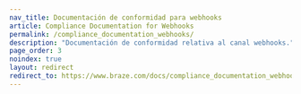 ```yaml
---
nav_title: Documentación de conformidad para webhooks
article: Compliance Documentation for Webhooks
permalink: /compliance_documentation_webhooks/
description: "Documentación de conformidad relativa al canal webhooks."
page_order: 3
noindex: true
layout: redirect
redirect_to: https://www.braze.com/docs/compliance_documentation_webhooks
---
```


<!--
This redirect page exists only to funnel users to the English version of this statement. It should exist only in English and Japanese.
-->